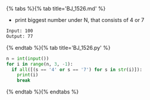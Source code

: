 {% tabs %}{% tab title='BJ_1526.md' %}

* print biggest number under N, that consists of 4 or 7

```txt
Input: 100
Output: 77
```

{% endtab %}{% tab title='BJ_1526.py' %}

```py
n = int(input())
for i in range(n, 3, -1):
  if all([(s == '4' or s == '7') for s in str(i)]):
    print(i)
    break
```

{% endtab %}{% endtabs %}
